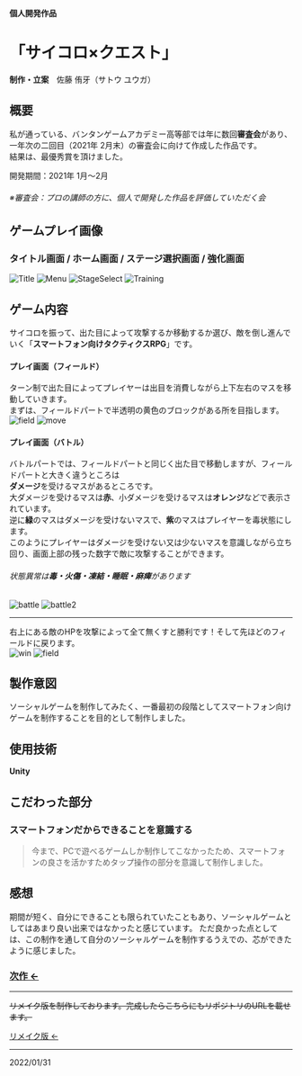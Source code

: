 **個人開発作品**
# 「サイコロ×クエスト」
**制作・立案**　佐藤 侑牙（サトウ ユウガ）

## 概要

私が通っている、バンタンゲームアカデミー高等部では年に数回**審査会**があり、一年次の二回目（2021年 2月末）の審査会に向けて作成した作品です。  
結果は、最優秀賞を頂けました。

開発期間：2021年 1月～2月

###### ※審査会：プロの講師の方に、個人で開発した作品を評価していただく会
## ゲームプレイ画像
### タイトル画面 / ホーム画面 / ステージ選択画面 / 強化画面
![Title](https://user-images.githubusercontent.com/79131217/184511240-6592268f-5509-4855-b3e0-6a25c086d304.PNG)
![Menu](https://user-images.githubusercontent.com/79131217/184511304-c23bf57c-75eb-45ca-999e-7590aec010c1.PNG)
![StageSelect](https://user-images.githubusercontent.com/79131217/184511306-63c8d81d-53da-45a6-8b1b-428b56316e13.PNG)
![Training](https://user-images.githubusercontent.com/79131217/184511308-83333e30-bd78-49ab-9667-902fe4177aae.PNG)

## ゲーム内容
サイコロを振って、出た目によって攻撃するか移動するか選び、敵を倒し進んでいく「**スマートフォン向けタクティクスRPG**」です。
#### プレイ画面（フィールド）
ターン制で出た目によってプレイヤーは出目を消費しながら上下左右のマスを移動していきます。  
まずは、フィールドパートで半透明の黄色のブロックがある所を目指します。  
![field](https://user-images.githubusercontent.com/79131217/184511303-71d27074-36d3-42d2-bf4b-ca31d5d4bbb9.PNG)
![move](https://user-images.githubusercontent.com/79131217/184511305-4918daad-4290-4816-8b1d-4cc5507ac609.PNG)  
#### プレイ画面（バトル）
バトルパートでは、フィールドパートと同じく出た目で移動しますが、フィールドパートと大きく違うところは  
**ダメージ**を受けるマスがあるところです。  
大ダメージを受けるマスは**赤**、小ダメージを受けるマスは**オレンジ**などで表示されています。  
逆に**緑**のマスはダメージを受けないマスで、**紫**のマスはプレイヤーを毒状態にします。  
このようにプレイヤーはダメージを受けない又は少ないマスを意識しながら立ち回り、画面上部の残った数字で敵に攻撃することができます。
###### 状態異常は**毒・火傷・凍結・睡眠・麻痺**があります  
![battle](https://user-images.githubusercontent.com/79131217/184511300-94eedb8e-156a-4ba1-b3de-f67080345934.PNG)
![battle2](https://user-images.githubusercontent.com/79131217/184511302-d81b993b-787c-46cd-96b9-a4c6404f7669.PNG)  
*** 
右上にある敵のHPを攻撃によって全て無くすと勝利です！そして先ほどのフィールドに戻ります。  
![win](https://user-images.githubusercontent.com/79131217/184511309-b9d211f3-466e-4d22-8f3d-fb90fd7773e2.PNG)
![field](https://user-images.githubusercontent.com/79131217/184511303-71d27074-36d3-42d2-bf4b-ca31d5d4bbb9.PNG)

## 製作意図
ソーシャルゲームを制作してみたく、一番最初の段階としてスマートフォン向けゲームを制作することを目的として制作しました。

## 使用技術
**Unity**

## こだわった部分
### スマートフォンだからできることを意識する
>今まで、PCで遊べるゲームしか制作してこなかったため、スマートフォンの良さを活かすためタップ操作の部分を意識して制作しました。

## 感想
期間が短く、自分にできることも限られていたこともあり、ソーシャルゲームとしてはあまり良い出来ではなかったと感じています。
ただ良かった点としては、この制作を通して自分のソーシャルゲームを制作するうえでの、芯ができたように感じました。  
### [次作 ←](https://github.com/yuuga25/pokemon_forUnity)
***
~~リメイク版を制作しております。完成したらこちらにもリポジトリのURLを載せます。~~ 

[リメイク版 ←](https://github.com/yuuga25/DiceQuest_new)
***
2022/01/31

